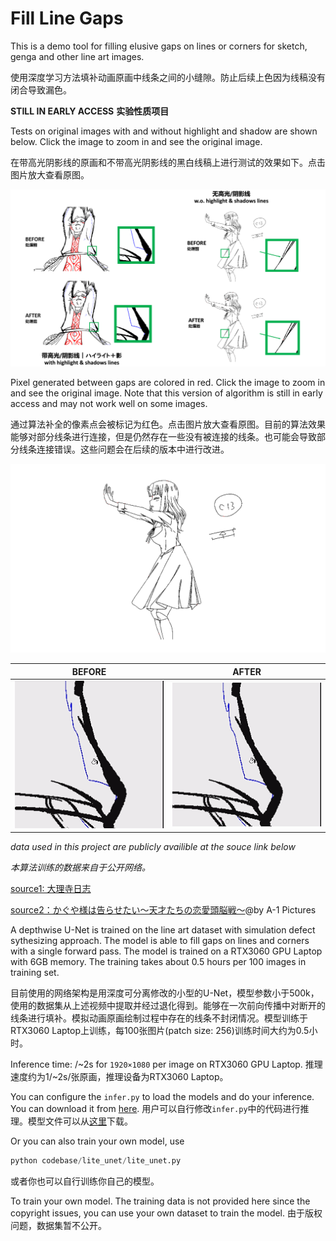 # Fill Line Gaps
This is a demo tool for filling elusive gaps on lines or corners for sketch, genga and other line art images. 

使用深度学习方法填补动画原画中线条之间的小缝隙。防止后续上色因为线稿没有闭合导致漏色。

**STILL IN EARLY ACCESS**
**实验性质项目**

Tests on original images with and without highlight and shadow are shown below. Click the image to zoom in and see the original image.

在带高光阴影线的原画和不带高光阴影线的黑白线稿上进行测试的效果如下。点击图片放大查看原图。
<p align="left">
  <img src="https://github.com/zhenglinpan/FillLineGaps/blob/master/others/teaserfigure.png" width="800" alt="accessibility text">
</p>

Pixel generated between gaps are colored in red. Click the image to zoom in and see the original image. Note that this version of algorithm is still in early access and may not work well on some images. 

通过算法补全的像素点会被标记为红色。点击图片放大查看原图。目前的算法效果能够对部分线条进行连接，但是仍然存在一些没有被连接的线条。也可能会导致部分线条连接错误。这些问题会在后续的版本中进行改进。
<p align="left">
  <img src="https://github.com/zhenglinpan/FillLineGaps/blob/master/others/diffplot.png" width="800" alt="accessibility text">
</p>

BEFORE             | AFTER
:-------------------------:|:-------------------------:
![](https://github.com/zhenglinpan/FillLineGaps/blob/master/others/20230803005208202383053432.gif)  |  ![](https://github.com/zhenglinpan/FillLineGaps/blob/master/others/20230803005253202383055274.gif)


*data used in this project are publicly availible at the souce link below*

*本算法训练的数据来自于公开网络。*

[source1: 大理寺日志](https://www.bilibili.com/bangumi/play/ep331050?spm_id_from=333.1007.top_right_bar_window_history.content.click&from_spmid=666.25.episode.0)

[source2：かぐや様は告らせたい～天才たちの恋愛頭脳戦～](https://www.nicovideo.jp/watch/sm34562766?ref=search_key_video&playlist=eyJ0eXBlIjoic2VhcmNoIiwiY29udGV4dCI6eyJrZXl3b3JkIjoiXHU4NWU0XHU1MzlmXHU1MzQzXHU4MmIxIFx1N2RkYVx1NjRhZSIsInNvcnRLZXkiOiJob3QiLCJzb3J0T3JkZXIiOiJub25lIiwicGFnZSI6MSwicGFnZVNpemUiOjMyfX0&ss_pos=1&ss_id=7b6f420f-7611-46a2-b9b5-a9489b9a7385)@by A-1 Pictures

A depthwise U-Net is trained on the line art dataset with simulation defect sythesizing approach. The model is able to fill gaps on lines and corners with a single forward pass. The model is trained on a RTX3060 GPU Laptop with 6GB memory. The training takes about 0.5 hours per 100 images in training set.

目前使用的网络架构是用深度可分离修改的小型的U-Net，模型参数小于500k，使用的数据集从上述视频中提取并经过退化得到。能够在一次前向传播中对断开的线条进行填补。模拟动画原画绘制过程中存在的线条不封闭情况。模型训练于RTX3060 Laptop上训练，每100张图片(patch size: 256)训练时间大约为0.5小时。

Inference time: /~2s for `1920×1080` per image on RTX3060 GPU Laptop.
推理速度约为1/~2s/张原画，推理设备为RTX3060 Laptop。

You can configure the `infer.py` to load the models and do your inference. You can download it from [here](https://huggingface.co/seidouz/FillLineGaps).
用户可以自行修改`infer.py`中的代码进行推理。模型文件可以从[这里](https://huggingface.co/seidouz/FillLineGaps)下载。

Or you can also train your own model, use

```python
python codebase/lite_unet/lite_unet.py
```

或者你也可以自行训练你自己的模型。

To train your own model. The training data is not provided here since the copyright issues, you can use your own dataset to train the model.
由于版权问题，数据集暂不公开。
